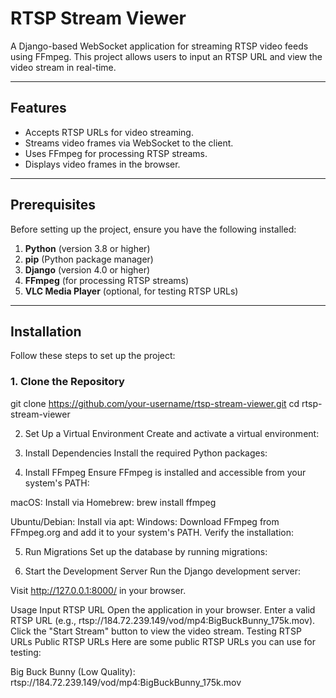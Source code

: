 # RTSP Stream Viewer

A Django-based WebSocket application for streaming RTSP video feeds using FFmpeg. This project allows users to input an RTSP URL and view the video stream in real-time.

---

## Features

- Accepts RTSP URLs for video streaming.
- Streams video frames via WebSocket to the client.
- Uses FFmpeg for processing RTSP streams.
- Displays video frames in the browser.

---

## Prerequisites

Before setting up the project, ensure you have the following installed:

1. **Python** (version 3.8 or higher)
2. **pip** (Python package manager)
3. **Django** (version 4.0 or higher)
4. **FFmpeg** (for processing RTSP streams)
5. **VLC Media Player** (optional, for testing RTSP URLs)

---

## Installation

Follow these steps to set up the project:

### 1. Clone the Repository

git clone https://github.com/your-username/rtsp-stream-viewer.git
cd rtsp-stream-viewer


2. Set Up a Virtual Environment
Create and activate a virtual environment:

3. Install Dependencies
Install the required Python packages:

4. Install FFmpeg
Ensure FFmpeg is installed and accessible from your system's PATH:

macOS: Install via Homebrew:
brew install ffmpeg

Ubuntu/Debian: Install via apt:
Windows: Download FFmpeg from FFmpeg.org and add it to your system's PATH.
Verify the installation:

5. Run Migrations
Set up the database by running migrations:

6. Start the Development Server
Run the Django development server:

Visit http://127.0.0.1:8000/ in your browser.

Usage
Input RTSP URL
Open the application in your browser.
Enter a valid RTSP URL (e.g., rtsp://184.72.239.149/vod/mp4:BigBuckBunny_175k.mov).
Click the "Start Stream" button to view the video stream.
Testing RTSP URLs
Public RTSP URLs
Here are some public RTSP URLs you can use for testing:

Big Buck Bunny (Low Quality): rtsp://184.72.239.149/vod/mp4:BigBuckBunny_175k.mov



